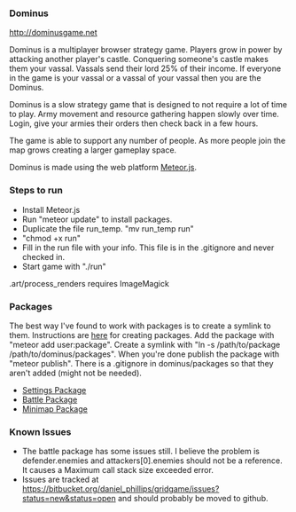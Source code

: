 ### Dominus ###
http://dominusgame.net

Dominus is a multiplayer browser strategy game.  Players grow in power by attacking another player's castle.  Conquering someone's castle makes them your vassal.  Vassals send their lord 25% of their income.  If everyone in the game is your vassal or a vassal of your vassal then you are the Dominus.

Dominus is a slow strategy game that is designed to not require a lot of time to play.  Army movement and resource gathering happen slowly over time.  Login, give your armies their orders then check back in a few hours.

The game is able to support any number of people.  As more people join the map grows creating a larger gameplay space.

Dominus is made using the web platform <a href="http://meteor.com">Meteor.js</a>.


### Steps to run ###

* Install Meteor.js
* Run "meteor update" to install packages.
* Duplicate the file run_temp.  "mv run_temp run"
* "chmod +x run"
* Fill in the run file with your info.  This file is in the .gitignore and never checked in.
* Start game with "./run"

.art/process_renders requires ImageMagick


### Packages ###

The best way I've found to work with packages is to create a symlink to them.  Instructions are <a href="https://meteor.hackpad.com/Unipackage-tvas8pXYMOW">here</a> for creating packages.  Add the package with "meteor add user:package".  Create a symlink with "ln -s /path/to/package /path/to/dominus/packages".  When you're done publish the package with "meteor publish".  There is a .gitignore in dominus/packages so that they aren't added (might not be needed).

* <a href="https://github.com/dan335/dominus-settings">Settings Package</a>
* <a href="https://github.com/dan335/dominus-battle">Battle Package</a>
* <a href="https://github.com/dan335/dominus-minimap">Minimap Package</a>


### Known Issues ###

* The battle package has some issues still.  I believe the problem is defender.enemies and attackers[0].enemies should not be a reference.  It causes a Maximum call stack size exceeded error.
* Issues are tracked at https://bitbucket.org/daniel_phillips/gridgame/issues?status=new&status=open and should probably be moved to github.